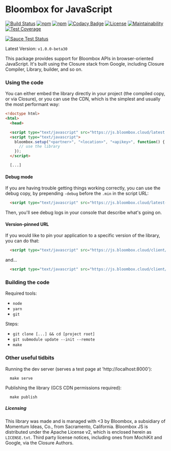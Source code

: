 # Bloombox for JavaScript

[![Build Status](https://travis-ci.org/Bloombox/JS.svg?branch=master)](https://travis-ci.org/Bloombox/JS) [![npm](https://img.shields.io/npm/v/bloombox.svg)]() [![npm](https://img.shields.io/npm/dw/bloombox.svg)](https://github.com/bloombox/JS) [![Codacy Badge](https://api.codacy.com/project/badge/Grade/f3dd1253ff8140fd96ff1b4dad0afd2d)](https://www.codacy.com/app/bloombox/JS?utm_source=github.com&amp;utm_medium=referral&amp;utm_content=Bloombox/JS&amp;utm_campaign=Badge_Grade) [![License](https://img.shields.io/badge/License-Apache%202.0-blue.svg)](https://opensource.org/licenses/Apache-2.0) [![Maintainability](https://api.codeclimate.com/v1/badges/b02d3e57e60d030bc818/maintainability)](https://codeclimate.com/github/Bloombox/JS/maintainability) [![Test Coverage](https://api.codeclimate.com/v1/badges/b02d3e57e60d030bc818/test_coverage)](https://codeclimate.com/github/Bloombox/JS/test_coverage)

[![Sauce Test Status](https://saucelabs.com/browser-matrix/bloombox.svg)](https://saucelabs.com/u/bloombox)

Latest Version: `v1.0.0-beta30`

This package provides support for Bloombox APIs in browser-oriented JavaScript. It's built using the Closure stack from
Google, including Closure Compiler, Library, builder, and so on.

### Using the code

You can either embed the library directly in your project (the compiled copy, or via Closure),
or you can use the CDN, which is the simplest and usually the most performant way:
```html
<!doctype html>
<html>
  <head>

  <script type="text/javascript" src="https://js.bloombox.cloud/latest.min.js"></script>
  <script type="text/javascript">
    bloombox.setup("<partner>", "<location>", "<apikey>", function() {
      // use the library
    });
  </script>

  [...]
```


#### Debug mode

If you are having trouble getting things working correctly, you can use the debug copy, by prepending `-debug` before
the `.min` in the script URL:
```html
  <script type="text/javascript" src="https://js.bloombox.cloud/latest-debug.min.js"></script>
```

Then, you'll see debug logs in your console that describe what's going on.


#### Version-pinned URL

If you would like to pin your application to a specific version of the library, you can do that:

```html
  <script type="text/javascript" src="https://js.bloombox.cloud/client/v1.0.0-beta30.min.js"></script>
```

and...

```html
  <script type="text/javascript" src="https://js.bloombox.cloud/client/v1.0.0-beta30-debug.min.js"></script>
```


### Building the code

Required tools:
- `node`
- `yarn`
- `git`

Steps:
- `git clone [...] && cd [project root]`
- `git submodule update --init --remote`
- `make`


### Other useful tidbits

Running the dev server (serves a test page at 'http://localhost:8000'):
```
  make serve
```

Publishing the library (GCS CDN permissions required):
```
  make publish
```

##### Licensing

This library was made and is managed with <3 by Bloombox, a subsidiary of Momentum Ideas, Co., from Sacramento,
California. Bloombox JS is distributed under the Apache License v2, which is enclosed herein as `LICENSE.txt`. Third
party license notices, including ones from MochiKit and Google, via the Closure Authors.
